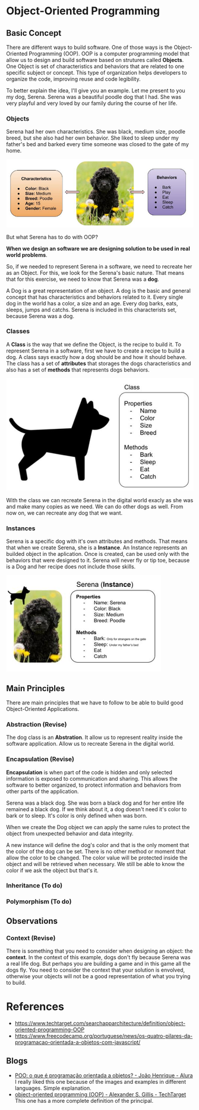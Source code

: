 # Object-Oriented Programming

## Basic Concept
There are different ways to build software. One of those ways is the Object-Oriented Programming (OOP).
OOP is a computer programming model that allow us to design and build software based on strutures called **Objects**. One Object is set of characteristics and behaviors that are related to one specific subject or concept. This type of organization helps developers to organize the code, improving reuse and code legibility. 

To better explain the idea, I'll give you an example. Let me present to you my dog, Serena.
Serena was a beautiful poodle dog that I had. She was very playful and very loved by our family during the course of her life. 

### Objects
Serena had her own characteristics. She was black, medium size, poodle breed, but she also had her own behavior. She liked to sleep under my father's bed and barked every time someone was closed to the gate of my home. 

![Dog - Object-Oriented Programming Example](./img/oop-dog-example.jpg)

But what Serena has to do with OOP? 

**When we design an software we are designing solution to be used in real world problems**.

So, if we needed to represent Serena in a software, we need to recreate her as an Object.
For this, we look for the Serena's basic nature. That means that for this exercise, we need to know that Serena was a **dog**.

A Dog is a great representation of an object. A dog is the basic and general concept that has characteristics and behaviors related to it. Every single dog in the world has a color, a size and an age. Every dog barks, eats, sleeps, jumps and catchs. Serena is included in this characterists set, because Serena was a dog.

### Classes

A **Class** is the way that we define the Object, is the recipe to build it.
To represent Serena in a software, first we have to create a recipe to build a dog. A class says exactly how a dog should be and how it should behave. The class has a set of **attributes** that storages the dogs characteristics and also has a set of **methods** that represents dogs behaviors. 

![Dog Class](./img/dog-class.jpg)

With the class we can recreate Serena in the digital world exacly as she was and make many copies as we need. We can do other dogs as well. From now on, we can recreate any dog that we want. 

### Instances

Serena is a specific dog with it's own attributes and methods. That means that when we create Serena, she is a **Instance**. An Instance represents an builded object in the aplication. Once is created, can be used only with the behaviors that were designed to it. Serena will never fly or tip toe, because is a Dog and her recipe does not include those skills.  

![Serena Instance](./img/opp-serena-instance.jpg)   

## Main Principles

There are main principles that we have to follow to be able to build good Object-Oriented Applications.

### Abstraction (Revise)

The dog class is an **Abstration**. It allow us to represent reality inside the software application. Allow us to recreate Serena in the digital world.

### Encapsulation (Revise)

**Encapsulation** is when part of the code is hidden and only selected information is exposed to communication and sharing. This allows the software to better organized, to protect information and behaviors from other parts of the application.

Serena was a black dog. She was born a black dog and for her entire life remained a black dog. 
If we think about it, a dog doesn't need it's color to bark or to sleep. It's color is only defined when was born. 

When we create the Dog object we can apply the same rules to protect the object from unexpected behavior and data integrity. 

A new instance will define the dog's color and that is the only moment that the color of the dog can be set. There is no other method or moment that allow the color to be changed. The color value will be protected inside the object and will be retrieved when necessary. We still be able to know the color if we ask the object but that's it. 


### Inheritance (To do)

### Polymorphism (To do)

## Observations

### Context (Revise)
There is something that you need to consider when designing an object: the **context**. In the context of this example, dogs don't fly because Serena was a real life dog. But perhaps you are building a game and in this game all the dogs fly. You need to consider the context that your solution is envolved, otherwise your objects will not be a good representation of what you trying to build.

# References
- https://www.techtarget.com/searchapparchitecture/definition/object-oriented-programming-OOP
- https://www.freecodecamp.org/portuguese/news/os-quatro-pilares-da-programacao-orientada-a-objetos-com-javascript/

## Blogs
- [POO: o que é programação orientada a objetos? - João Henrique - Alura](https://www.alura.com.br/artigos/poo-programacao-orientada-a-objetos?gclid=Cj0KCQiAnNacBhDvARIsABnDa6_lt2MhsO8eCo85kPOB8GsPFdKsvPKwVxHb9T4DVrclJpCvPGwG7twaAqBIEALw_wcB)
I really liked this one because of the images and examples in different languages. Simple explanation.
- [object-oriented programming (OOP) - Alexander S. Gillis - TechTarget](https://www.techtarget.com/searchapparchitecture/definition/object-oriented-programming-OOP#:~:text=Object%2Doriented%20programming%20(OOP)%20is%20a%20computer%20programming%20model,has%20unique%20attributes%20and%20behavior.)
This one has a more complete definition of the principal.